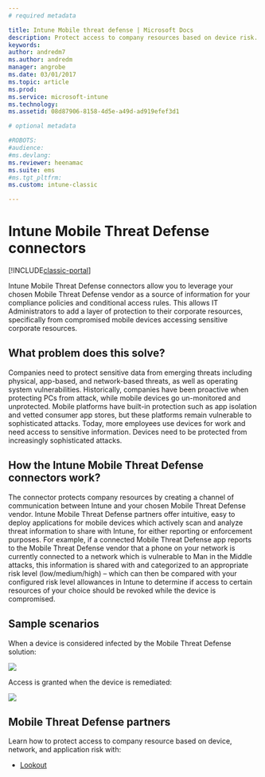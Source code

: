 ```yaml
---
# required metadata

title: Intune Mobile threat defense | Microsoft Docs
description: Protect access to company resources based on device risk.
keywords:
author: andredm7
ms.author: andredm
manager: angrobe
ms.date: 03/01/2017
ms.topic: article
ms.prod:
ms.service: microsoft-intune
ms.technology:
ms.assetid: 08d87906-8158-4d5e-a49d-ad919efef3d1

# optional metadata

#ROBOTS:
#audience:
#ms.devlang:
ms.reviewer: heenamac
ms.suite: ems
#ms.tgt_pltfrm:
ms.custom: intune-classic

---
```


# Intune Mobile Threat Defense connectors

[!INCLUDE[classic-portal](../includes/classic-portal.md)]

Intune Mobile Threat Defense connectors allow you to leverage your chosen Mobile Threat Defense vendor as a source of information for your compliance policies and conditional access rules. This allows IT Administrators to add a layer of protection to their corporate resources, specifically from compromised mobile devices accessing sensitive corporate resources.

## What problem does this solve?

Companies need to protect sensitive data from emerging threats including physical, app-based, and network-based threats, as well as operating system vulnerabilities.
Historically, companies have been proactive when protecting PCs from attack, while mobile devices go un-monitored and unprotected. Mobile platforms have built-in protection such as app isolation and vetted consumer app stores, but these platforms remain vulnerable to sophisticated attacks. Today, more employees use devices for work and need access to sensitive information. Devices need to be protected from increasingly sophisticated attacks.

## How the Intune Mobile Threat Defense connectors work?

The connector protects company resources by creating a channel of communication between Intune and your chosen Mobile Threat Defense vendor. Intune Mobile Threat Defense partners offer intuitive, easy to deploy applications for mobile devices which actively scan and analyze threat information to share with Intune, for either reporting or enforcement purposes. For example, if a connected Mobile Threat Defense app reports to the Mobile Threat Defense vendor that a phone on your network is currently connected to a network which is vulnerable to Man in the Middle attacks, this information is shared with and categorized to an appropriate risk level (low/medium/high) – which can then be compared with your configured risk level allowances in Intune to determine if access to certain resources of your choice should be revoked while the device is compromised.

## Sample scenarios

When a device is considered infected by the Mobile Threat Defense solution:

![](http://i.imgur.com/tetdVMr.png)

Access is granted when the device is remediated:

![](http://i.imgur.com/k1JHL0D.png)

## Mobile Threat Defense partners

Learn how to protect access to company resource based on device, network, and application risk with:

- [Lookout](https://docs.microsoft.com/intune/lookout-mobile-threat-defense-connector)